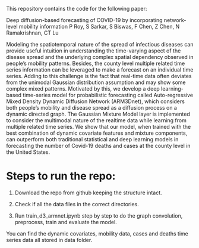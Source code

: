 
This repository contains the code for the following paper:

Deep diffusion-based forecasting of COVID-19 by incorporating network-level mobility information
P Roy, S Sarkar, S Biswas, F Chen, Z Chen, N Ramakrishnan, CT Lu

Modeling the spatiotemporal nature of the spread of infectious diseases can provide useful intuition in understanding the time-varying aspect of the disease spread and the underlying complex spatial dependency observed in people’s mobility patterns. Besides, the county level multiple related time series information can be leveraged to make a forecast on an individual time series. Adding to this challenge is the fact that real-time data often deviates from the unimodal Gaussian distribution assumption and may show some complex mixed patterns. Motivated by this, we develop a deep learning-based time-series model for probabilistic forecasting called Auto-regressive Mixed Density
Dynamic Diffusion Network (ARM3Dnet), which considers both people’s mobility and disease spread as a diffusion process on a dynamic directed graph. The Gaussian Mixture Model layer is implemented to consider the multimodal nature of the realtime data while learning from multiple related time series. We show that our model, when trained with the best combination of dynamic covariate features and mixture components, can outperform both traditional statistical and deep learning models in forecasting the number of Covid-19 deaths and cases at the county level in the United States.

# Steps to run the repo:

1. Download the repo from github keeping the structure intact.

2. Check if all the data files in the correct directories.

3. Run train_d3_armnet.ipynb step by step to do the graph convolution, preprocess, train and evaluate the model.


You can find the dynamic covariates, mobility data, cases and deaths time series data all stored in data folder. 
